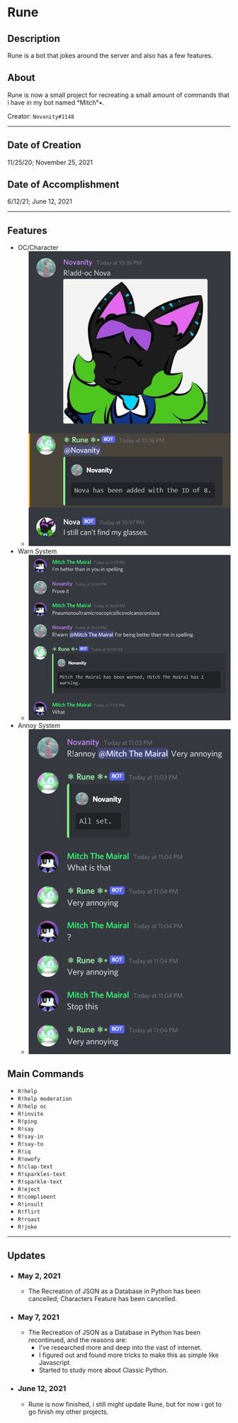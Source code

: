 # Rune

## Description
Rune is a bot that jokes around the server and also has a few features.

## About
Rune is now a small project for recreating a small amount of commands that i have in my bot named °Mitch°•.

Creator: `Novanity#1148`

- - -

## Date of Creation
11/25/20; November 25, 2021

## Date of Accomplishment
6/12/21; June 12, 2021

- - -

## Features
- OC/Character
    - ![OC/Character](./Assets/OC-Character.jpg)
- Warn System
    - ![Warn System](./Assets/Warn_System.jpg)
- Annoy System
    - ![Annoy System](./Assets/Annoy_System.jpg)

## Main Commands

- `R!help`
- `R!help moderation`
- `R!help oc`
- `R!invite`
- `R!ping`
- `R!say`
- `R!say-in`
- `R!say-to`
- `R!iq`
- `R!owofy`
- `R!clap-text`
- `R!sparkles-text`
- `R!sparkle-text`
- `R!eject`
- `R!compliment`
- `R!insult`
- `R!flirt`
- `R!roast`
- `R!joke`

- - -

## Updates

- ### May 2, 2021
    - The Recreation of JSON as a Database in Python has been cancelled; Characters Feature has been cancelled.

- ### May 7, 2021
    - The Recreation of JSON as a Database in Python has been recontinued, and the reasons are:
        - I've researched more and deep into the vast of internet.
        - I figured out and found more tricks to make this as simple like Javascript.
        - Started to study more about Classic Python.

- ### June 12, 2021
    - Rune is now finished, i still might update Rune, but for now i got to go finish my other projects.
